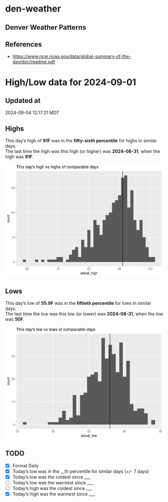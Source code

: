

# den-weather

## Denver Weather Patterns

## References

- <https://www.ncei.noaa.gov/data/global-summary-of-the-day/doc/readme.pdf>

# High/Low data for 2024-09-01

## Updated at

2024-09-04 12:17:21 MDT

## Highs

This day’s high of **91F** was in the **fifty-sixth percentile** for
highs in similar days.  
The last time the high was this high (or higher) was **2024-08-31**,
when the high was **91F**.

![](readme_files/figure-commonmark/unnamed-chunk-4-1.png)

## Lows

This day’s low of **55.9F** was in the **fiftieth percentile** for lows
in similar days.  
The last time the low was this low (or lower) was **2024-08-31**, when
the low was **50F**.

![](readme_files/figure-commonmark/unnamed-chunk-6-1.png)

## TODO

- [x] Format Daily
- [x] Today’s low was in the \_\_th percentile for similar days (+/- 7
  days)
- [x] Today’s low was the coldest since \_\_\_
- [ ] Today’s low was the warmest since \_\_\_
- [ ] Today’s high was the coldest since \_\_\_
- [x] Today’s high was the warmest since \_\_\_
